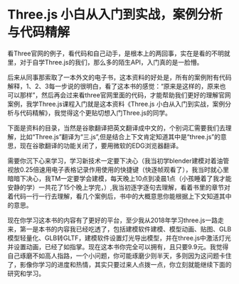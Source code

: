 # Three.js 小白从入门到实战，案例分析与代码精解

看Three官网的例子，看代码和自己动手，是根本上的两回事，实在是看的不明就里，对于自学Three.js的我们，那么多的陌生API，入门真的是一脸懵。

后来从同事那索取了一本外文的电子书，这本资料的好处是，所有的案例附有代码解释，1、2、3每一步说的很明白，看了这本书的感觉：“原来是这样的，原来也可以那样”，然后再会过来看three官网里面的代码，才能帮助我们更好的理解官网案例，我学Three.js课程入门就是这本资料《Three.js 小白从入门到实战，案例分析与代码精解》，我觉得这个更贴切想入门Three.js的同学。

下面是资料的目录，当然是谷歌翻译把英文翻译成中文的，个别词汇需要我们去理解，比如“Three.js”翻译为“三.js”,但是结合上下文肯定知道其中是“three.js”的意思，现在谷歌翻译的功能关闭了，要用微软的EDG浏览器翻译。

需要你沉下心来学习，学习新技术一定要下决心（我当初学blender建模对着油管视放0.25倍速用电子表格记录作用使用的快捷键（快逐帧观看了），我当时就心里暗暗下决心，我TM一定要学会建模，每天晚上10点到凌晨1点（小孩睡着了我才能安静的学）一共花了15个晚上学完，）,我当初逐字逐句去理解，看着书里的章节对着代码一行一行去理解，看几个案例后，书中的大概意思你能根据上下文知道其中的意思。

现在你学习这本书的内容有了更好的平台，至少我从2018年学习three.js一路走来，第一是本书的内容我已经吃透了，包括建模软件建模、模型动画、贴图、GLB模型轻量化、GLB转GLTF，建模软件设置灯光导出模型，并在three.js中激活灯光并设置动画，已经了如指掌。现在这本书你完全可以拥有，且只要9.9元。我觉得自己琢磨不如高人指路，一个小问题，你可能琢磨少则半天，多则因为这问题卡住了，影像你学习的进度和热情，其实只要过来人点拨一点，你立刻就能继续下面的研究和学习。
